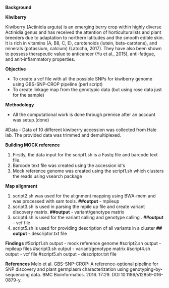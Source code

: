    **Background** 
 

 **Kiwiberry**



Kiwiberry (Actinidia arguta) is an emerging berry crop within highly diverse Actinidia genus and has received the attention of horticulturalists and plant breeders due to adaptation to northern latitudes and the smooth edible skin. It is rich in vitamins (A, B8, C, E), carotenoids (lutein, beta-carotene), and minerals (potassium, calcium) (Latocha, 2017). They have also been shown to possess therapeutic value to anticancer (Yu et al., 2015), anti-fatigue, and anit-inflammatory properties.

**Objective**
- To create a vcf file with all the possible SNPs for kiwiberry genome using GBS-SNP-CROP pipeline (perl script)
- To create linkage map from the genotypic data (but using rose data just for the sample)



**Methodology**
- All the computational work is done through premise after an account was setup.(done)


#Data - Data of 10 different kiwiberry accession was collected from Hale lab. The provided data was trimmed and demultiplexed. 

**Building MOCK reference**
1) Firstly, the data input for the script1.sh is a Fastq file and barcode text file.
2) Barcode text file was created using the accession id's
3) Mock reference genome was created using the script1.sh which  clusters the reads using vsearch package

**Map alignment**
1) script2.sh was used for the alignment mapping using BWA-mem and was processed with sam tools.  **##output** - mpileup
2) script3.sh is used in parsing the mpile up file and create variant discovery matrix.     **##output** - variant/genotype matrix
3) script4.sh is used for the variant calling and genotype calling .    **##output** - vcf file
4) script5.sh is used for providing description of all variants in a cluster   **## output** - descriptor.txt file






**Findings**
#Script1.sh output - mock reference genome
#script2.sh output - mpileup files
#script3.sh output - variant/genotype matrix
#script4.sh output - vcf file
#script5.sh output - descriptor.txt file







**References**
Melo et al. GBS-SNP-CROP: A reference-optional pipeline for SNP discovery and plant germplasm characterization using genotyping-by-sequencing data. BMC Bioinformatics. 2016. 17:29. DOI 10.1186/s12859-016-0879-y.
